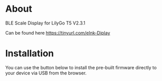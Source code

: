 # About

BLE Scale Display for LilyGo T5 V2.3.1

Can be found here 
https://tinyurl.com/eInk-Diplay

# Installation

You can use the button below to install the pre-built firmware directly to your device via USB from the browser.

<esp-web-install-button manifest="firmware/dak-keg-display.manifest.json"></esp-web-install-button>

<script type="module" src="https://unpkg.com/esp-web-tools@10/dist/web/install-button.js?module"></script>
